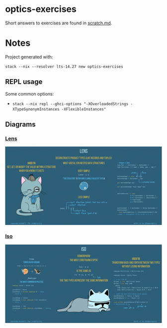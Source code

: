 # optics-exercises

Short answers to exercises are found in [scratch.md](/scratch.md).


# Notes

Project generated with:

```
stack --nix --resolver lts-14.27 new optics-exercises
```

## REPL usage

Some common options:

- `stack --nix repl --ghci-options "-XOverloadedStrings -XTypeSynonymInstances -XFlexibleInstances"`

## Diagrams

### [Lens](https://twitter.com/impurepics/status/1242912915293904904)

![Lens](/images/LensOptics.jpg)

### [Iso](https://twitter.com/impurepics/status/1246183035587964930?s=19)

![Iso](/images/IsoOptics.jpg)
